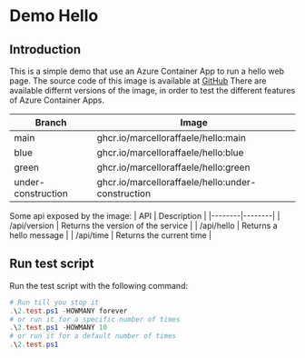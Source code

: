 # Demo Hello
## Introduction
This is a simple demo that use an Azure Container App to run a hello web page.
The source code of this image is available at [GitHub](https://github.com/marcelloraffaele/hello)
There are available differnt versions of the image, in order to test the different features of Azure Container Apps.

| Branch | Image |
|--------|--------|
| main | ghcr.io/marcelloraffaele/hello:main |
| blue | ghcr.io/marcelloraffaele/hello:blue |
| green | ghcr.io/marcelloraffaele/hello:green |
| under-construction | ghcr.io/marcelloraffaele/hello:under-construction |

Some api exposed by the image:
| API | Description |
|--------|--------|
| /api/version | Returns the version of the service |
| /api/hello | Returns a hello message |
| /api/time | Returns the current time |


## Run test script
Run the test script with the following command:

```powershell
# Run till you stop it
.\2.test.ps1 -HOWMANY forever
# or run it for a specific number of times
.\2.test.ps1 -HOWMANY 10
# or run it for a default number of times
.\2.test.ps1

```

